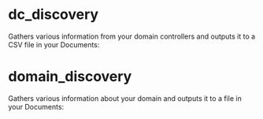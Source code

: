 # dc_discovery
Gathers various information from your domain controllers and outputs it to a CSV file in your Documents:
		
# domain_discovery
Gathers various information about your domain and outputs it to a file in your Documents:

